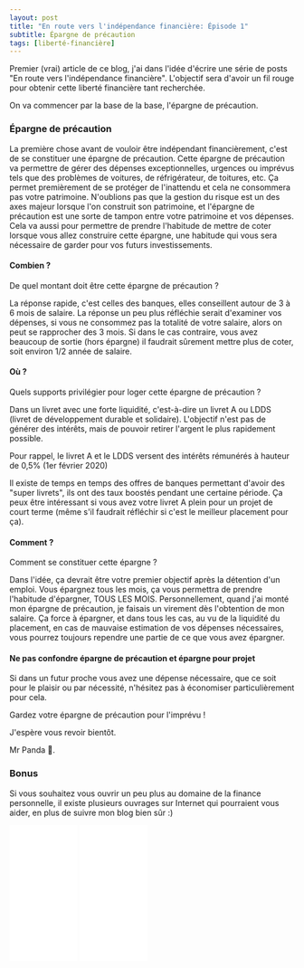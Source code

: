 ```yaml
---
layout: post
title: "En route vers l'indépendance financière: Épisode 1"
subtitle: Épargne de précaution
tags: [liberté-financière]
---
```


Premier (vrai) article de ce blog, j'ai dans l'idée d'écrire une série de posts "En route vers l'indépendance financière". L'objectif sera d'avoir un fil rouge pour obtenir cette liberté financière tant recherchée.

On va commencer par la base de la base, l'épargne de précaution.

### Épargne de précaution

La première chose avant de vouloir être indépendant financièrement, c'est de se constituer une épargne de précaution. 
Cette épargne de précaution va permettre de gérer des dépenses exceptionnelles, urgences ou imprévus tels que des problèmes de voitures, de réfrigérateur, de toitures, etc.
Ça permet premièrement de se protéger de l'inattendu et cela ne consommera pas votre patrimoine. N'oublions pas que la gestion du risque est un des axes majeur lorsque l'on construit son patrimoine, et l'épargne de précaution est une sorte de tampon entre votre patrimoine et vos dépenses. Cela va aussi pour permettre de prendre l'habitude de mettre de coter lorsque vous allez construire cette épargne, une habitude qui vous sera nécessaire de garder pour vos futurs investissements.

#### Combien ?

De quel montant doit être cette épargne de précaution ? 

La réponse rapide, c'est celles des banques, elles conseillent autour de 3 à 6 mois de salaire.
La réponse un peu plus réfléchie serait d'examiner vos dépenses, si vous ne consommez pas la totalité de votre salaire, alors on peut se rapprocher des 3 mois. Si dans le cas contraire, vous avez beaucoup de sortie (hors épargne) il faudrait sûrement mettre plus de coter, soit environ 1/2 année de salaire.

#### Où ?

Quels supports privilégier pour loger cette épargne de précaution ?

Dans un livret avec une forte liquidité, c'est-à-dire un livret A ou LDDS (livret de développement durable et solidaire). L'objectif n'est pas de générer des intérêts, mais de pouvoir retirer l'argent le plus rapidement possible.

Pour rappel, le livret A et le LDDS versent des intérêts rémunérés à hauteur de 0,5% (1er février 2020) 

Il existe de temps en temps des offres de banques permettant d'avoir des "super livrets", ils ont des taux boostés pendant une certaine période. Ça peux être intéressant si vous avez votre livret A plein pour un projet de court terme (même s'il faudrait réfléchir si c'est le meilleur placement pour ça).

#### Comment ?

Comment se constituer cette épargne ?

Dans l'idée, ça devrait être votre premier objectif après la détention d'un emploi. Vous épargnez tous les mois, ça vous permettra de prendre l'habitude d'épargner, TOUS LES MOIS. 
Personnellement, quand j'ai monté mon épargne de précaution, je faisais un virement dès l'obtention de mon salaire. Ça force à épargner, et dans tous les cas, au vu de la liquidité du placement, en cas de mauvaise estimation de vos dépenses nécessaires, vous pourrez toujours rependre une partie de ce que vous avez épargner.

#### Ne pas confondre épargne de précaution et épargne pour projet

Si dans un futur proche vous avez une dépense nécessaire, que ce soit pour le plaisir ou par nécessité, n'hésitez pas à économiser particulièrement pour cela.

Gardez votre épargne de précaution pour l'imprévu !

J'espère vous revoir bientôt.

Mr Panda 🐼.

### Bonus

Si vous souhaitez vous ouvrir un peu plus au domaine de la finance personnelle, il existe plusieurs ouvrages sur Internet qui pourraient vous aider, en plus de suivre mon blog bien sûr :)   

<iframe style="width:120px;height:240px;" marginwidth="0" marginheight="0" scrolling="no" frameborder="0" src="//ws-eu.amazon-adsystem.com/widgets/q?ServiceVersion=20070822&OneJS=1&Operation=GetAdHtml&MarketPlace=FR&source=ac&ref=qf_sp_asin_til&ad_type=product_link&tracking_id=missioninde08-21&marketplace=amazon&region=FR&placement=B07KBGC211&asins=B07KBGC211&linkId=997afe1a148fd69679130ae9b366b61d&show_border=true&link_opens_in_new_window=true&price_color=1dceac&title_color=1dceac&bg_color=ffffff"></iframe>
<iframe style="width:120px;height:240px;" marginwidth="0" marginheight="0" scrolling="no" frameborder="0" src="//ws-eu.amazon-adsystem.com/widgets/q?ServiceVersion=20070822&OneJS=1&Operation=GetAdHtml&MarketPlace=FR&source=ac&ref=qf_sp_asin_til&ad_type=product_link&tracking_id=missioninde08-21&marketplace=amazon&region=FR&placement=B00CA90ROS&asins=B00CA90ROS&linkId=09551961493f2f19ba59342f36f78200&show_border=true&link_opens_in_new_window=true&price_color=1dceac&title_color=1dceac&bg_color=ffffff"></iframe>